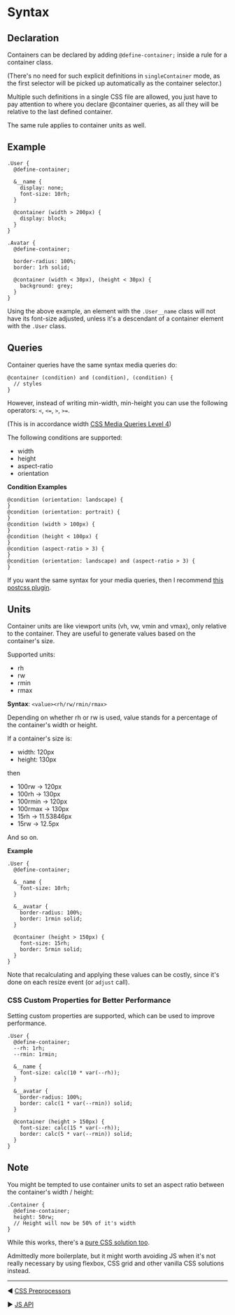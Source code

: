 # Syntax

## Declaration

Containers can be declared by adding `@define-container;` inside a rule for a
container class.

(There's no need for such explicit definitions in `singleContainer` mode, as
the first selector will be picked up automatically as the container selector.)

Multiple such definitions in a single CSS file are allowed, you just have to pay
attention to where you declare @container queries, as all they will be relative
to the last defined container.

The same rule applies to container units as well.

## Example

```pcss
.User {
  @define-container;

  &__name {
    display: none;
    font-size: 10rh;
  }

  @container (width > 200px) {
    display: block;
  }
}

.Avatar {
  @define-container;

  border-radius: 100%;
  border: 1rh solid;

  @container (width < 30px), (height < 30px) {
    background: grey;
  }
}
```

Using the above example, an element with the `.User__name` class will not have
its font-size adjusted, unless it's a descendant of a container element with
the `.User` class.

## Queries

Container queries have the same syntax media queries do:

```pcss
@container (condition) and (condition), (condition) {
  // styles
}
```

However, instead of writing min-width, min-height you can use the following
operators: `<`, `<=`, `>`, `>=`.

(This is in accordance width [CSS Media Queries Level 4](https://drafts.csswg.org/mediaqueries/#mq-range-context))

The following conditions are supported:

- width
- height
- aspect-ratio
- orientation

**Condition Examples**

```pcss
@condition (orientation: landscape) {
}
@condition (orientation: portrait) {
}
@condition (width > 100px) {
}
@condition (height < 100px) {
}
@condition (aspect-ratio > 3) {
}
@condition (orientation: landscape) and (aspect-ratio > 3) {
}
```

If you want the same syntax for your media queries, then I recommend
[this postcss plugin](https://github.com/postcss/postcss-media-minmax).

## Units

Container units are like viewport units (vh, vw, vmin and vmax), only relative
to the container. They are useful to generate values based on the container's
size.

Supported units:

- rh
- rw
- rmin
- rmax

**Syntax**: `<value><rh/rw/rmin/rmax>`

Depending on whether rh or rw is used, value stands for a percentage of the
container's width or height.

If a container's size is:

- width: 120px
- height: 130px

then

- 100rw → 120px
- 100rh → 130px
- 100rmin → 120px
- 100rmax → 130px
- 15rh → 11.53846px
- 15rw → 12.5px

And so on.

**Example**

```pcss
.User {
  @define-container;

  &__name {
    font-size: 10rh;
  }

  &__avatar {
    border-radius: 100%;
    border: 1rmin solid;
  }

  @container (height > 150px) {
    font-size: 15rh;
    border: 5rmin solid;
  }
}
```

Note that recalculating and applying these values can be costly, since it's
done on each resize event (or `adjust` call).

### CSS Custom Properties for Better Performance

Setting custom properties are supported, which can be used to improve performance.

```pcss
.User {
  @define-container;
  --rh: 1rh;
  --rmin: 1rmin;

  &__name {
    font-size: calc(10 * var(--rh));
  }

  &__avatar {
    border-radius: 100%;
    border: calc(1 * var(--rmin)) solid;
  }

  @container (height > 150px) {
    font-size: calc(15 * var(--rh));
    border: calc(5 * var(--rmin)) solid;
  }
}
```

## Note

You might be tempted to use container units to set an aspect ratio between the
container's width / height:

```pcss
.Container {
  @define-container;
  height: 50rw;
  // Height will now be 50% of it's width
}
```

While this works, there's a [pure CSS solution too](https://codepen.io/ZeeCaptein/pen/ZyEowo).

Admittedly more boilerplate, but it might worth avoiding JS when it's not really
necessary by using flexbox, CSS grid and other vanilla CSS solutions instead.

---

◀️️ [CSS Preprocessors](css-preprocessors.md)

▶️️ [JS API](js-api.md)

